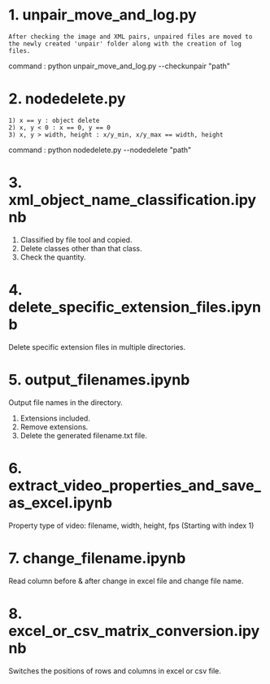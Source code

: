 <readme>



# 1. unpair_move_and_log.py

	After checking the image and XML pairs, unpaired files are moved to the newly created 'unpair' folder along with the creation of log files.

command : python unpair_move_and_log.py --checkunpair "path"



# 2. nodedelete.py

	1) x == y : object delete
	2) x, y < 0 : x == 0, y == 0
	3) x, y > width, height : x/y_min, x/y_max == width, height

command : python nodedelete.py --nodedelete "path"



# 3. xml_object_name_classification.ipynb

1) Classified by file tool and copied.
2) Delete classes other than that class.
3) Check the quantity.



# 4. delete_specific_extension_files.ipynb

Delete specific extension files in multiple directories.



# 5. output_filenames.ipynb

Output file names in the directory.

1) Extensions included.
2) Remove extensions.
3) Delete the generated filename.txt file.



# 6. extract_video_properties_and_save_as_excel.ipynb

Property type of video: filename, width, height, fps (Starting with index 1)



# 7. change_filename.ipynb

Read column before & after change in excel file and change file name.



# 8. excel_or_csv_matrix_conversion.ipynb

Switches the positions of rows and columns in excel or csv file.





